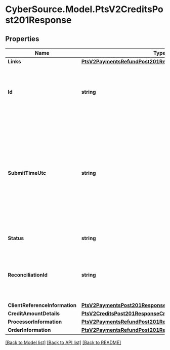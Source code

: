 # CyberSource.Model.PtsV2CreditsPost201Response
## Properties

Name | Type | Description | Notes
------------ | ------------- | ------------- | -------------
**Links** | [**PtsV2PaymentsRefundPost201ResponseLinks**](PtsV2PaymentsRefundPost201ResponseLinks.md) |  | [optional] 
**Id** | **string** | An unique identification number assigned by CyberSource to identify the submitted request. | [optional] 
**SubmitTimeUtc** | **string** | Time of request in UTC. &#x60;Format: YYYY-MM-DDThh:mm:ssZ&#x60;  Example 2016-08-11T22:47:57Z equals August 11, 2016, at 22:47:57 (10:47:57 p.m.). The T separates the date and the time. The Z indicates UTC.  | [optional] 
**Status** | **string** | The status of the submitted transaction. | [optional] 
**ReconciliationId** | **string** | The reconciliation id for the submitted transaction. This value is not returned for all processors.  | [optional] 
**ClientReferenceInformation** | [**PtsV2PaymentsPost201ResponseClientReferenceInformation**](PtsV2PaymentsPost201ResponseClientReferenceInformation.md) |  | [optional] 
**CreditAmountDetails** | [**PtsV2CreditsPost201ResponseCreditAmountDetails**](PtsV2CreditsPost201ResponseCreditAmountDetails.md) |  | [optional] 
**ProcessorInformation** | [**PtsV2PaymentsRefundPost201ResponseProcessorInformation**](PtsV2PaymentsRefundPost201ResponseProcessorInformation.md) |  | [optional] 
**OrderInformation** | [**PtsV2PaymentsRefundPost201ResponseOrderInformation**](PtsV2PaymentsRefundPost201ResponseOrderInformation.md) |  | [optional] 

[[Back to Model list]](../README.md#documentation-for-models) [[Back to API list]](../README.md#documentation-for-api-endpoints) [[Back to README]](../README.md)

